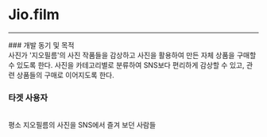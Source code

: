 # Jio.film
<hr>
### 개발 동기 및 목적​
<br>
사진가 '지오필름'의 사진 작품들을 감상하고 사진을 활용하여 만든 자체 상품을 구매할 수 있도록 한다. 사진을 카테고리별로 분류하여 SNS보다 편리하게 감상할 수 있고, 관련 상품들의 구매로 이어지도록 한다.​
<br>

### 타겟 사용자​
<br>
평소 지오필름의 사진을 SNS에서 즐겨 보던 사람들